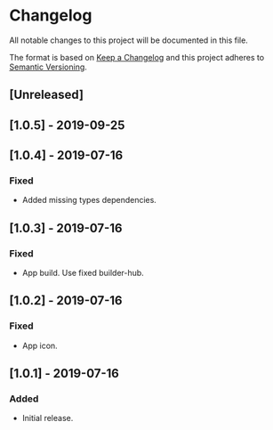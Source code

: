# Changelog

All notable changes to this project will be documented in this file.

The format is based on [Keep a Changelog](http://keepachangelog.com/en/1.0.0/)
and this project adheres to [Semantic Versioning](http://semver.org/spec/v2.0.0.html).

## [Unreleased]

## [1.0.5] - 2019-09-25

## [1.0.4] - 2019-07-16

### Fixed

- Added missing types dependencies.

## [1.0.3] - 2019-07-16

### Fixed

- App build. Use fixed builder-hub.

## [1.0.2] - 2019-07-16

### Fixed

- App icon.

## [1.0.1] - 2019-07-16

### Added

- Initial release.
